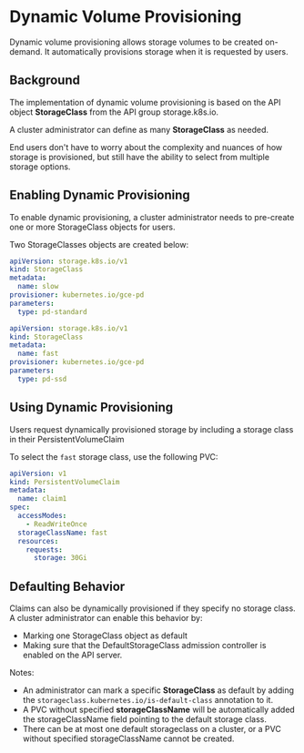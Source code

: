 # Dynamic Volume Provisioning

Dynamic volume provisioning allows storage volumes to be created on-demand. It automatically provisions storage when it is requested by users.

## Background

The implementation of dynamic volume provisioning is based on the API object **StorageClass** from the API group storage.k8s.io.

A cluster administrator can define as many **StorageClass** as needed.

End users don't have to worry about the complexity and nuances of how storage is provisioned, but still have the ability to select from multiple storage options.

## Enabling Dynamic Provisioning

To enable dynamic provisioning, a cluster administrator needs to pre-create one or more StorageClass objects for users.

Two StorageClasses objects are created below:

```yaml
apiVersion: storage.k8s.io/v1
kind: StorageClass
metadata:
  name: slow
provisioner: kubernetes.io/gce-pd
parameters:
  type: pd-standard
```

```yaml
apiVersion: storage.k8s.io/v1
kind: StorageClass
metadata:
  name: fast
provisioner: kubernetes.io/gce-pd
parameters:
  type: pd-ssd
```

## Using Dynamic Provisioning

Users request dynamically provisioned storage by including a storage class in their PersistentVolumeClaim

To select the `fast` storage class, use the following PVC:

```yaml
apiVersion: v1
kind: PersistentVolumeClaim
metadata:
  name: claim1
spec:
  accessModes:
    - ReadWriteOnce
  storageClassName: fast
  resources:
    requests:
      storage: 30Gi
```

## Defaulting Behavior

Claims can also be dynamically provisioned if they specify no storage class. A cluster administrator can enable this behavior by:
* Marking one StorageClass object as default
* Making sure that the DefaultStorageClass admission controller is enabled on the API server.

Notes:

* An administrator can mark a specific **StorageClass** as default by adding the `storageclass.kubernetes.io/is-default-class` annotation to it.
* A PVC without specified **storageClassName** will be automatically added the storageClassName field pointing to the default storage class.
* There can be at most one default storageclass on a cluster, or a PVC without specified storageClassName  cannot be created.
